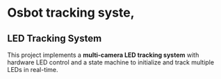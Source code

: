 # Osbot tracking syste,

## LED Tracking System

This project implements a **multi-camera LED tracking system** with hardware LED control and a state machine to initialize and track multiple LEDs in real-time.  

